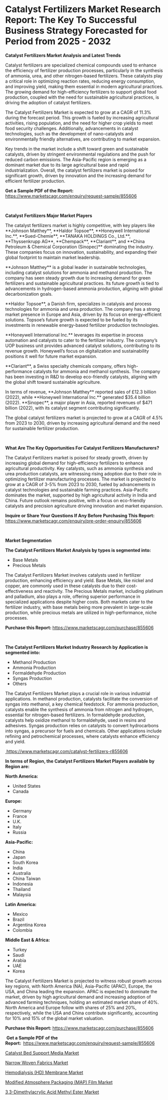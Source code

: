 <p><h1>Catalyst Fertilizers Market Research Report: The Key To Successful Business Strategy Forecasted for Period from 2025 - 2032</h1></p><p><strong>Catalyst Fertilizers Market Analysis and Latest Trends</strong></p>
<p><p>Catalyst fertilizers are specialized chemical compounds used to enhance the efficiency of fertilizer production processes, particularly in the synthesis of ammonia, urea, and other nitrogen-based fertilizers. These catalysts play a critical role in optimizing reaction rates, reducing energy consumption, and improving yield, making them essential in modern agricultural practices. The growing demand for high-efficiency fertilizers to support global food production, coupled with the need for sustainable agricultural practices, is driving the adoption of catalyst fertilizers.</p><p>The Catalyst Fertilizers Market is expected to grow at a CAGR of 11.3% during the forecast period. This growth is fueled by increasing agricultural activities, rising population, and the need for higher crop yields to meet food security challenges. Additionally, advancements in catalyst technologies, such as the development of nano-catalysts and environmentally friendly alternatives, are contributing to market expansion.</p><p>Key trends in the market include a shift toward green and sustainable catalysts, driven by stringent environmental regulations and the push for reduced carbon emissions. The Asia-Pacific region is emerging as a dominant market due to its large agricultural base and rapid industrialization. Overall, the catalyst fertilizers market is poised for significant growth, driven by innovation and the increasing demand for efficient fertilizer production.</p></p>
<p><strong>Get a Sample PDF of the Report:&nbsp;</strong> <a href="https://www.marketscagr.com/enquiry/request-sample/855606?utm_campaign=1920&utm_medium=2&utm_source=Github&utm_content=ia&utm_term=26012025&utm_id=catalyst-fertilizers">https://www.marketscagr.com/enquiry/request-sample/855606</a></p>
<p>&nbsp;</p>
<p><strong>Catalyst Fertilizers Major Market Players</strong></p>
<p><p>The catalyst fertilizers market is highly competitive, with key players like **Johnson Matthey**, **Haldor Topsoe**, **Honeywell International Inc.**, **Sued-Chemie**, **TANAKA HOLDINGS Co., Ltd.**, **Thyssenkrupp AG**, **Chempack**, **Clariant**, and **China Petroleum & Chemical Corporation (Sinopec)** dominating the industry. These companies focus on innovation, sustainability, and expanding their global footprint to maintain market leadership.</p><p>**Johnson Matthey** is a global leader in sustainable technologies, including catalyst solutions for ammonia and methanol production. The company has seen steady growth due to increasing demand for green fertilizers and sustainable agricultural practices. Its future growth is tied to advancements in hydrogen-based ammonia production, aligning with global decarbonization goals.</p><p>**Haldor Topsoe**, a Danish firm, specializes in catalysis and process technologies for ammonia and urea production. The company has a strong market presence in Europe and Asia, driven by its focus on energy-efficient solutions. Topsoe’s future growth is expected to be fueled by its investments in renewable energy-based fertilizer production technologies.</p><p>**Honeywell International Inc.** leverages its expertise in process automation and catalysts to cater to the fertilizer industry. The company’s UOP business unit provides advanced catalyst solutions, contributing to its revenue growth. Honeywell’s focus on digitalization and sustainability positions it well for future market expansion.</p><p>**Clariant**, a Swiss specialty chemicals company, offers high-performance catalysts for ammonia and methanol synthesis. The company has been investing in R&D to develop eco-friendly catalysts, aligning with the global shift toward sustainable agriculture.</p><p>In terms of revenue, **Johnson Matthey** reported sales of £12.3 billion (2022), while **Honeywell International Inc.** generated $35.4 billion (2022). **Sinopec**, a major player in Asia, reported revenues of $471 billion (2022), with its catalyst segment contributing significantly.</p><p>The global catalyst fertilizers market is projected to grow at a CAGR of 4.5% from 2023 to 2030, driven by increasing agricultural demand and the need for sustainable fertilizer production.</p></p>
<p>&nbsp;</p>
<p><strong>What Are The Key Opportunities For Catalyst Fertilizers Manufacturers?</strong></p>
<p><p>The Catalyst Fertilizers market is poised for steady growth, driven by increasing global demand for high-efficiency fertilizers to enhance agricultural productivity. Key catalysts, such as ammonia synthesis and urea production catalysts, are witnessing rising adoption due to their role in optimizing fertilizer manufacturing processes. The market is projected to grow at a CAGR of 3-5% from 2023 to 2030, fueled by advancements in catalyst technologies and sustainable farming practices. Asia-Pacific dominates the market, supported by high agricultural activity in India and China. Future outlook remains positive, with a focus on eco-friendly catalysts and precision agriculture driving innovation and market expansion.</p></p>
<p><strong>Inquire or Share Your Questions If Any Before Purchasing This Report:</strong> <a href="https://www.marketscagr.com/enquiry/pre-order-enquiry/855606?utm_campaign=1920&utm_medium=2&utm_source=Github&utm_content=ia&utm_term=26012025&utm_id=catalyst-fertilizers">https://www.marketscagr.com/enquiry/pre-order-enquiry/855606</a></p>
<p>&nbsp;</p>
<p><strong>Market Segmentation</strong></p>
<p><strong>The Catalyst Fertilizers Market Analysis by types is segmented into:</strong></p>
<p><ul><li>Base Metals</li><li>Precious Metals</li></ul></p>
<p><p>The Catalyst Fertilizers Market involves catalysts used in fertilizer production, enhancing efficiency and yield. Base Metals, like nickel and copper, are commonly used in these catalysts due to their cost-effectiveness and reactivity. The Precious Metals market, including platinum and palladium, also plays a role, offering superior performance in specialized applications despite higher costs. Both markets cater to the fertilizer industry, with base metals being more prevalent in large-scale production, while precious metals are utilized in high-performance, niche processes.</p></p>
<p><strong>Purchase this Report:&nbsp;</strong><a href="https://www.marketscagr.com/purchase/855606?utm_campaign=1920&utm_medium=2&utm_source=Github&utm_content=ia&utm_term=26012025&utm_id=catalyst-fertilizers">https://www.marketscagr.com/purchase/855606</a></p>
<p>&nbsp;</p>
<p><strong>The Catalyst Fertilizers Market Industry Research by Application is segmented into:</strong></p>
<p><ul><li>Methanol Production</li><li>Ammonia Production</li><li>Formaldehyde Production</li><li>Syngas Production</li><li>Others</li></ul></p>
<p><p>The Catalyst Fertilizers Market plays a crucial role in various industrial applications. In methanol production, catalysts facilitate the conversion of syngas into methanol, a key chemical feedstock. For ammonia production, catalysts enable the synthesis of ammonia from nitrogen and hydrogen, essential for nitrogen-based fertilizers. In formaldehyde production, catalysts help oxidize methanol to formaldehyde, used in resins and adhesives. Syngas production relies on catalysts to convert hydrocarbons into syngas, a precursor for fuels and chemicals. Other applications include refining and petrochemical processes, where catalysts enhance efficiency and yield.</p></p>
<p><a href="https://www.marketscagr.com/catalyst-fertilizers-r855606?utm_campaign=1920&utm_medium=2&utm_source=Github&utm_content=ia&utm_term=26012025&utm_id=catalyst-fertilizers">&nbsp;https://www.marketscagr.com/catalyst-fertilizers-r855606</a></p>
<p><strong>In terms of Region, the Catalyst Fertilizers Market Players available by Region are:</strong></p>
<p>
    <p> <strong> North America: </strong>
        <ul>
            <li>United States</li>
            <li>Canada</li>
        </ul>
        </p> 
    <p> <strong> Europe: </strong>
        <ul>
            <li>Germany</li>
            <li>France</li>
            <li>U.K.</li>
            <li>Italy</li>
            <li>Russia</li>
        </ul>
        </p> 
    <p> <strong> Asia-Pacific: </strong>
        <ul>
            <li>China</li>
            <li>Japan</li>
            <li>South Korea</li>
            <li>India</li>
            <li>Australia</li>
            <li>China Taiwan</li>
            <li>Indonesia</li>
            <li>Thailand</li>
            <li>Malaysia</li>
        </ul>
        </p> 
    <p> <strong> Latin America: </strong>
        <ul>
            <li>Mexico</li>
            <li>Brazil</li>
            <li>Argentina Korea</li>
            <li>Colombia</li>
        </ul>
        </p> 
    <p> <strong> Middle East & Africa: </strong>
        <ul>
            <li>Turkey</li>
            <li>Saudi</li>
            <li>Arabia</li>
            <li>UAE</li>
            <li>Korea</li>
        </ul>
    </p>
    </p>
<p><p>The Catalyst Fertilizers Market is projected to witness robust growth across key regions, with North America (NA), Asia-Pacific (APAC), Europe, the USA, and China leading the expansion. APAC is expected to dominate the market, driven by high agricultural demand and increasing adoption of advanced farming techniques, holding an estimated market share of 40%. North America and Europe follow with shares of 25% and 20%, respectively, while the USA and China contribute significantly, accounting for 10% and 15% of the global market valuation.</p></p>
<p><strong>Purchase this Report: </strong><a href="https://www.marketscagr.com/purchase/855606?utm_campaign=1920&utm_medium=2&utm_source=Github&utm_content=ia&utm_term=26012025&utm_id=catalyst-fertilizers">https://www.marketscagr.com/purchase/855606</a></p>
<p>&nbsp;<strong>Get a Sample PDF of the Report:&nbsp;&nbsp;</strong><a href="https://www.marketscagr.com/enquiry/request-sample/855606?utm_campaign=1920&utm_medium=2&utm_source=Github&utm_content=ia&utm_term=26012025&utm_id=catalyst-fertilizers">https://www.marketscagr.com/enquiry/request-sample/855606</a></p>
<p><strong></strong></p>
<p><p><a href="https://github.com/triattwood9919/Market-Research-Report-List-1/blob/main/catalyst-bed-support-media-market.md?utm_campaign=1920&utm_medium=2&utm_source=Github&utm_content=ia&utm_term=26012025&utm_id=catalyst-fertilizers">Catalyst Bed Support Media Market</a></p><p><a href="https://github.com/schwminh2001101/Market-Research-Report-List-1/blob/main/narrow-woven-fabrics-market.md?utm_campaign=1920&utm_medium=2&utm_source=Github&utm_content=ia&utm_term=26012025&utm_id=catalyst-fertilizers">Narrow Woven Fabrics Market</a></p><p><a href="https://www.linkedin.com/pulse/aglobalhemodialysis-hd-membrane-market-analysis-including-its-3bpee?utm_campaign=1920&utm_medium=2&utm_source=Github&utm_content=ia&utm_term=26012025&utm_id=catalyst-fertilizers">Hemodialysis (HD) Membrane Market</a></p><p><a href="https://www.linkedin.com/pulse/modified-atmosphere-packaging-map-film-market-outlook-projected-r2zxe?utm_campaign=1920&utm_medium=2&utm_source=Github&utm_content=ia&utm_term=26012025&utm_id=catalyst-fertilizers">Modified Atmosphere Packaging (MAP) Film Market</a></p><p><a href="https://www.linkedin.com/pulse/driving-forces-global-33-dimethylacrylic-acid-methyl-ester-masoc?utm_campaign=1920&utm_medium=2&utm_source=Github&utm_content=ia&utm_term=26012025&utm_id=catalyst-fertilizers">3,3-Dimethylacrylic Acid Methyl Ester Market</a></p></p>